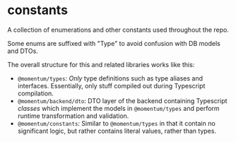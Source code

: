 # constants

A collection of enumerations and other constants used throughout the repo.

Some enums are suffixed with "Type" to avoid confusion with DB models and DTOs.

The overall structure for this and related libraries works like this:
- `@momentum/types`: *Only* type definitions such as type aliases and
  interfaces. Essentially, only stuff compiled out during Typescript
  compilation.
- `@momentum/backend/dto`: DTO layer of the backend containing Typescript
  *classes* which implement the models in `@momentum/types` and perform
  runtime transformation and validation.
- `@momentum/constants`: Similar to `@momentum/types` in that it contain
  no significant logic, but rather contains literal values, rather than
  types.
